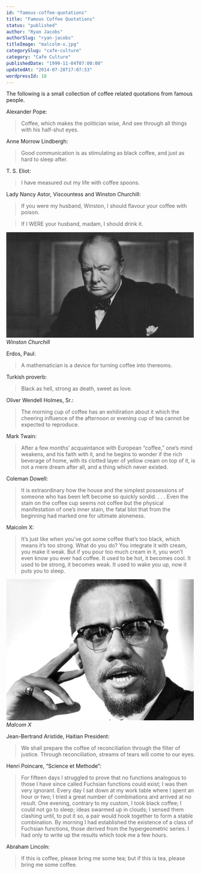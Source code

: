 ```yaml
---
id: "famous-coffee-quotations"
title: "Famous Coffee Quotations"
status: "published"
author: "Ryan Jacobs"
authorSlug: "ryan-jacobs"
titleImage: "malcolm-x.jpg"
categorySlug: "cafe-culture"
category: "Cafe Culture"
publishedDate: "1999-11-04T07:00:00"
updatedAt: "2014-07-28T17:07:53"
wordpressId: 18
---
```


The following is a small collection of coffee related quotations from famous people.

Alexander Pope:

> Coffee, which makes the politician wise, And see through all things with his half-shut eyes.

Anne Morrow Lindbergh:

> Good communication is as stimulating as black coffee, and just as hard to sleep after.

T. S. Eliot:

> I have measured out my life with coffee spoons.

Lady Nancy Astor, Viscountess and Winston Churchill:

> If you were my husband, Winston, I should flavour your coffee with poison.

> If I WERE your husband, madam, I should drink it.

![winston churchill](winston-churchill1.jpg)  
*Winston Churchill*

Erdos, Paul:

> A mathematician is a device for turning coffee into thereoms.

Turkish proverb:

> Black as hell, strong as death, sweet as love.

Oliver Wendell Holmes, Sr.:

> The morning cup of coffee has an exhiliration about it which the cheering influence of the afternoon or evening cup of tea cannot be expected to reproduce.

Mark Twain:

> After a few months’ acquaintance with European “coffee,” one’s mind weakens, and his faith with it, and he begins to wonder if the rich beverage of home, with its clotted layer of yellow cream on top of it, is not a mere dream after all, and a thing which never existed.

Coleman Dowell:

> It is extraordinary how the house and the simplest possessions of someone who has been left become so quickly sordid. . . . Even the stain on the coffee cup seems not coffee but the physical manifestation of one’s inner stain, the fatal blot that from the beginning had marked one for ultimate aloneness.

Malcolm X:

> It’s just like when you’ve got some coffee that’s too black, which means it’s too strong. What do you do? You integrate it with cream, you make it weak. But if you pour too much cream in it, you won’t even know you ever had coffee. It used to be hot, it becomes cool. It used to be strong, it becomes weak. It used to wake you up, now it puts you to sleep.

![malcolm x](malcolm-x.jpg)  
*Malcom X*

Jean-Bertrand Aristide, Haitian President:

> We shall prepare the coffee of reconciliation through the filter of justice. Through reconciliation, streams of tears will come to our eyes.

Henri Poincare, “Science et Methode”:

> For fifteen days I struggled to prove that no functions analogous to those I have since called Fuchsian functions could exist; I was then very ignorant. Every day I sat down at my work table where I spent an hour or two; I tried a great number of combinations and arrived at no result. One evening, contrary to my custom, I took black coffee; I could not go to sleep; ideas swarmed up in clouds; I sensed them clashing until, to put it so, a pair would hook together to form a stable combination. By morning I had established the existence of a class of Fuchsian functions, those derived from the hypergeometric series. I had only to write up the results which took me a few hours.

Abraham Lincoln:

> If this is coffee, please bring me some tea; but if this is tea, please bring me some coffee.
